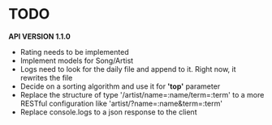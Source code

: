 # TODO

****API VERSION 1.1.0****
- Rating needs to be implemented
- Implement models for Song/Artist
- Logs need to look for the daily file and append to it. Right now, it rewrites the file
- Decide on a sorting algorithm and use it for **'top'** parameter
- Replace the structure of type '/artist/name=:name/term=:term' to a more RESTful configuration like 'artist/?name=:name&term=:term'
- Replace console.logs to a json response to the client
